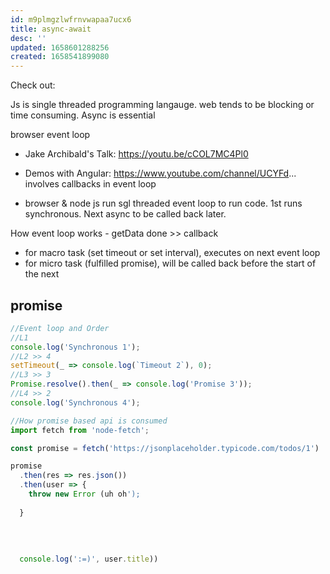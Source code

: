 ```yaml
---
id: m9plmgzlwfrnvwapaa7ucx6
title: async-await
desc: ''
updated: 1658601288256
created: 1658541899080
---
```

Check out: 

Js is single threaded programming langauge. web tends to be blocking or time consuming. Async is essential

browser event loop 
- Jake Archibald's Talk: https://youtu.be/cCOL7MC4Pl0
- Demos with Angular: https://www.youtube.com/channel/UCYFd...
involves callbacks in event loop

- browser & node js run sgl threaded event loop to run code. 1st runs synchronous. Next async to be called back later.

How event loop works - getData done >> callback
- for macro task (set timeout or set interval), executes on next event loop
- for micro task (fulfilled promise), will be called back before the start of the next 

## promise

```javascript
//Event loop and Order
//L1
console.log('Synchronous 1');
//L2 >> 4
setTimeout(_ => console.log(`Timeout 2`), 0);
//L3 >> 3
Promise.resolve().then(_ => console.log('Promise 3'));
//L4 >> 2
console.log('Synchronous 4');

//How promise based api is consumed
import fetch from 'node-fetch';

const promise = fetch('https://jsonplaceholder.typicode.com/todos/1')

promise
  .then(res => res.json())
  .then(user => {
    throw new Error (uh oh');
    
  }
  
  
  
  
  console.log(':=)', user.title))








```

